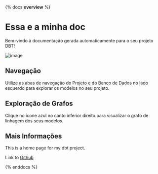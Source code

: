 {% docs __overview__ %}

# Essa e a minha doc

Bem-vindo à documentação gerada automaticamente para o seu projeto DBT!

![image](https://suajornadadedados.com.br/wp-content/uploads/2024/05/Logo.svg)

## Navegação

Utilize as abas de navegação do Projeto e do Banco de Dados no lado esquerdo para explorar os modelos no seu projeto.

## Exploração de Grafos

Clique no ícone azul no canto inferior direito para visualizar o grafo de linhagem dos seus modelos.

## Mais Informações

This is a home page for my dbt project.

Link to [Github](<https://github.com/amenoarnt/new-project-dbt-northwind/tree/main>)

{% enddocs %}